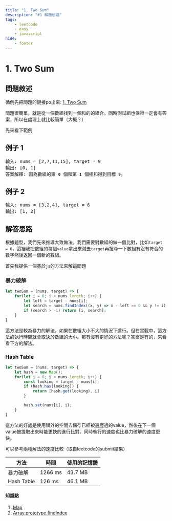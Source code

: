 ```yaml
---
title: "1. Two Sum"
description: "#1 解題思路"
tags:
    - leetcode
    - easy
    - javascript
hide:
    - footer
---
```


# 1. Two Sum

## 問題敘述

循例先把問題的鏈接po出來: [1. Two Sum](https://leetcode.com/problems/two-sum/)

問題很簡單，就是從一個數組找到一個和的的組合。同時測試組也保證一定會有答案，所以在處理上就比較簡單（大概？）

先來看下範例 

## 例子 1

<pre>
輸入: nums = [2,7,11,15], target = 9
輸出: [0, 1]
答案解釋: 因為數組的第 <b><code>0</code></b> 個和第 <b><code>1</code></b> 個相和得到目標 <b><code>9</code></b>。
</pre>

## 例子 2

<pre>
輸入: nums = [3,2,4], target = 6
輸出: [1, 2]
</pre>

## 解答思路

根據題型，我們先來推導大致做法。我們需要對數組的做一個比對，比如`target = 6`，這裡我把數組的每個`value`拿出來減去`target`再搜尋一下數組有沒有符合的數字然後返回一個新的數組。

首先我提供一個基於`js`的方法來解這問題

### 暴力破解

```js
let twoSum = (nums, target) => {
    for(let i = 0; i < nums.length; i++) {
        let left = target - nums[i];
        let search = nums.findIndex((x, y) => x - left == 0 && y != i);
        if (search > -1) return [i, search];
    }
}
```

這方法是較為暴力的解法，如果在數組大小不大的情況下還行。但在實戰中，這方法的執行時間就會取決於數組的大小。那有沒有更好的方法呢？答案是有的，來看看下方的解法。

### Hash Table

```js
let twoSum = (nums, target) => {
    let hash = new Map();
    for(let i = 0; i < nums.length; i++) {
        const looking = target - nums[i];
        if (hash.has(looking)) {
            return [hash.get(looking), i]
        }

        hash.set(nums[i], i);
    }
}
```

這方法的好處是使用額外的空間去儲存已經被遍歷過的value，然後在下一個value被提取出來時能更快的進行比對、同時執行的速度也比暴力破解的速度更快。

可以參考兩種解法的速度比較（取自leetcode的submit結果）

|方法|時間|使用的記憶體|
|---|---|---|
|暴力破解|1266 ms|43.7 MB|
|Hash Table|126 ms| 46.1 MB|

#### 知識點
1. [Map](https://developer.mozilla.org/en-US/docs/Web/JavaScript/Reference/Global_Objects/Map)
2. [Array.prototype.findIndex](https://developer.mozilla.org/en-US/docs/Web/JavaScript/Reference/Global_Objects/Array/findIndex)